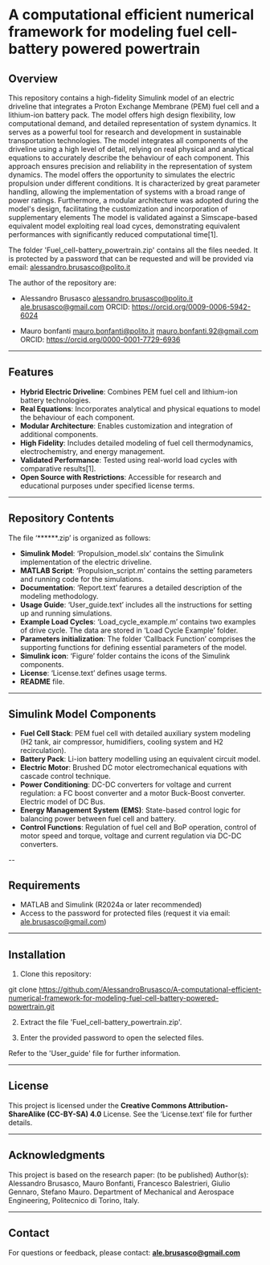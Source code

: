 # A computational efficient numerical framework for modeling fuel cell-battery powered powertrain

## Overview
This repository contains a high-fidelity Simulink model of an electric driveline that integrates a Proton Exchange Membrane (PEM) fuel cell and a lithium-ion battery pack. The model offers high design flexibility, low computational demand, and detailed representation of system dynamics. It serves as a powerful tool for research and development in sustainable transportation technologies.
The model integrates all components of the driveline using a high level of detail, relying on real physical and analytical equations to accurately describe the behaviour of each component. This approach ensures precision and reliability in the representation of system dynamics.
The model offers the opportunity to simulates the electric propulsion under different conditions. It is characterized by great parameter handling, allowing the implementation of systems with a broad range of power ratings.
Furthermore, a modular architecture was adopted during the model's design, facilitating the customization and incorporation of supplementary elements
The model is validated against a Simscape-based equivalent model exploiting real load cyces, demonstrating equivalent performances with significantly reduced computational time[1].

The folder 'Fuel_cell-battery_powertrain.zip' contains all the files needed. It is protected by a password that can be requested and will be provided via email: alessandro.brusasco@polito.it

The author of the repository are:
- Alessandro Brusasco
  alessandro.brusasco@polito.it
  ale.brusasco@gmail.com
  ORCID: https://orcid.org/0009-0006-5942-6024

- Mauro bonfanti
  mauro.bonfanti@polito.it
  mauro.bonfanti.92@gmail.com
  ORCID: https://orcid.org/0000-0001-7729-6936

  
---

## Features
- **Hybrid Electric Driveline**: Combines PEM fuel cell and lithium-ion battery technologies.
- **Real Equations**: Incorporates analytical and physical equations to model the behaviour of each component.
- **Modular Architecture**: Enables customization and integration of additional components.
- **High Fidelity**: Includes detailed modeling of fuel cell thermodynamics, electrochemistry, and energy management.
- **Validated Performance**: Tested using real-world load cycles with comparative results[1].
- **Open Source with Restrictions**: Accessible for research and educational purposes under specified license terms.
  
---

## Repository Contents
The file ‘******.zip’ is organized as follows:
- **Simulink Model**: ‘Propulsion_model.slx’ contains the Simulink implementation of the electric driveline.
- **MATLAB Script**: ‘Propulsion_script.m’ contains the setting parameters and running code for the simulations.
- **Documentation**: ‘Report.text’ fearures a detailed description of the modeling methodology.
- **Usage Guide**: ‘User_guide.text’ includes all the instructions for setting up and running simulations.
- **Example Load Cycles**: ‘Load_cycle_example.m’ contains two examples of drive cycle. The data are stored in ‘Load Cycle Example’ folder.
- **Parameters initialization**: The folder ‘Callback Function’ comprises the supporting functions for defining essential parameters of the model.
- **Simulink icon**: ‘Figure’ folder contains the icons of the Simulink components.
- **License**: ‘License.text’ defines usage terms.
- **README** file.
  
---

## Simulink Model Components
- **Fuel Cell Stack**: PEM fuel cell with detailed auxiliary system modeling (H2 tank, air compressor, humidifiers, cooling system and H2 recirculation).
- **Battery Pack**: Li-ion battery modelling using an equivalent circuit model.
- **Electric Motor**: Brushed DC motor electromechanical equations with cascade control technique.
- **Power Conditioning**: DC-DC converters for voltage and current regulation: a FC boost converter and a motor Buck-Boost converter. Electric model of DC Bus.
- **Energy Management System (EMS)**: State-based control logic for balancing power between fuel cell and battery.
- **Control Functions**: Regulation of fuel cell and BoP operation, control of motor speed and torque, voltage and current regulation via DC-DC converters.
  
--

## Requirements
- MATLAB and Simulink (R2024a or later recommended)
- Access to the password for protected files (request it via email: ale.brusasco@gmail.com)

---

## Installation
 1. Clone this repository:
   
  git clone https://github.com/AlessandroBrusasco/A-computational-efficient-numerical-framework-for-modeling-fuel-cell-battery-powered-powertrain.git

 2. Extract the file 'Fuel_cell-battery_powertrain.zip'.
    
 3. Enter the provided password to open the selected files.

 Refer to the 'User_guide' file for further information.
 
---

## License
This project is licensed under the **Creative Commons Attribution-ShareAlike (CC-BY-SA) 4.0** License.
See the ‘License.text’ file for further details.

---

## Acknowledgments
This project is based on the research paper: (to be published) Author(s): Alessandro Brusasco, Mauro Bonfanti, Francesco Balestrieri, Giulio Gennaro, Stefano Mauro.
Department of Mechanical and Aerospace Engineering, Politecnico di Torino, Italy.

---

## Contact
For questions or feedback, please contact:
**ale.brusasco@gmail.com**
